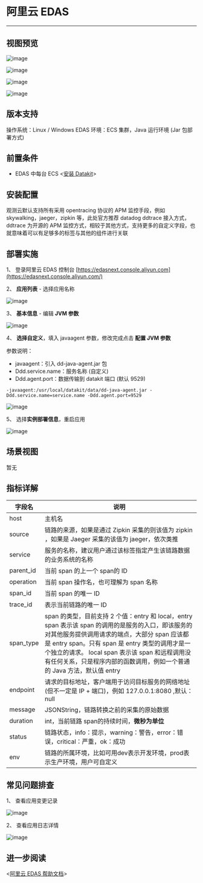 
# 阿里云 EDAS
---

## 视图预览

![image](imgs/input-aliyun-edas-01.png)

![image](imgs/input-aliyun-edas-02.png)

![image](imgs/input-aliyun-edas-03.png)

![image](imgs/input-aliyun-edas-04.png)

## 版本支持

操作系统：Linux / Windows
EDAS 环境：ECS 集群，Java 运行环境 (Jar 包部署方式)

## 前置条件

- EDAS 中每台 ECS <[安装 Datakit](../datakit/datakit-install.md)>

## 安装配置

观测云默认支持所有采用 opentracing 协议的 APM 监控手段，例如 skywalking，jaeger，zipkin 等，此处官方推荐 datadog ddtrace 接入方式，ddtrace 为开源的 APM 监控方式，相较于其他方式，支持更多的自定义字段，也就意味着可以有足够多的标签与其他的组件进行关联

## 部署实施

1、 登录阿里云 EDAS 控制台  [https://edasnext.console.aliyun.com](https://edasnext.console.aliyun.com/) 

2、 **应用列表** - 选择应用名称 

![image](imgs/input-aliyun-edas-05.png)

3、 **基本信息** - 编辑 **JVM 参数**

![image](imgs/input-aliyun-edas-06.png)

4、 **选择自定义**，填入 javaagent 参数，修改完成点击 **配置 JVM 参数**

参数说明：

- javaagent：引入 dd-java-agent.jar 包
- Ddd.service.name：服务名称 (自定义)
- Ddd.agent.port：数据传输到 datakit 端口 (默认 9529)

```
-javaagent:/usr/local/datakit/data/dd-java-agent.jar -Ddd.service.name=service.name -Ddd.agent.port=9529 
```

![image](imgs/input-aliyun-edas-07.png)

5、 选择**实例部署信息**，重启应用

![image](imgs/input-aliyun-edas-08.png)

## 场景视图

暂无

## 指标详解

| 字段名 | 说明 |
| --- | --- |
| host | 主机名 |
| source | 链路的来源，如果是通过 Zipkin 采集的则该值为 zipkin<br />，如果是 Jaeger 采集的该值为 jaeger，依次类推 |
| service | 服务的名称，建议用户通过该标签指定产生该链路数据的业务系统的名称 |
| parent_id | 当前 span 的上一个 span的 ID |
| operation | 当前 span 操作名，也可理解为 span 名称 |
| span_id | 当前 span 的唯一 ID |
| trace_id | 表示当前链路的唯一 ID |
| span_type | span 的类型，目前支持 2 个值：entry 和 local，entry span 表示该 span 的调用的是服务的入口，即该服务的对其他服务提供调用请求的端点，大部分 span 应该都是 entry span。只有 span 是 entry 类型的调用才是一个独立的请求。 local span 表示该 span 和远程调用没有任何关系，只是程序内部的函数调用，例如一个普通的 Java 方法，默认值 entry |
| endpoint | 请求的目标地址，客户端用于访问目标服务的网络地址(但不一定是 IP + 端口)，例如 127.0.0.1:8080 ,默认：null |
| message | JSONString，链路转换之前的采集的原始数据 |
| duration | int，当前链路 span的持续时间，**微秒为单位** |
| status | 链路状态，info：提示，warning：警告，error：错误，critical：严重，ok：成功 |
| env | 链路的所属环境，比如可用dev表示开发环境，prod表示生产环境，用户可自定义 |

## 常见问题排查

1、 查看应用变更记录

![image](imgs/input-aliyun-edas-09.png)

2、 查看应用日志详情

![image](imgs/input-aliyun-edas-10.png)

## 进一步阅读

<[阿里云 EDAS 帮助文档](https://help.aliyun.com/product/29500.html)>

